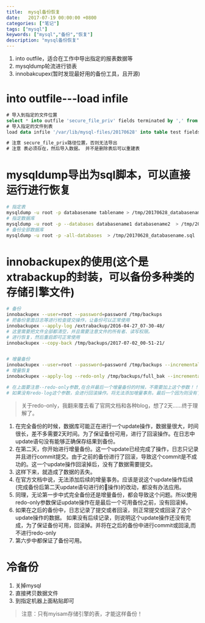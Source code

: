 ```yaml
---
title:  mysql备份恢复
date:   2017-07-19 00:00:00 +0800
categories: ["笔记"]
tags: ["mysql"]
keywords: ["mysql","备份","恢复"]
description: "mysql备份恢复"
---
```



1. into outfile，适合在工作中导出指定的报表数据等
2. mysqldump轮流进行锁表
3. innobakcupex(暂时发现最好用的备份工具，且开源)

into outfile---load infile
===
```sql
# 导入到指定的文件位置
select * into outfile 'secure_file_priv' fields terminated by ',' from test
# 导入指定的文件到表
load data infile '/var/lib/mysql-files/20170628' into table test fields terminated by ',';

# 注意 secure_file_priv路径位置，否则无法导出
# 注意 表必须存在，然后导入数据。 并不是删除表后可以重建表
```




mysqldump导出为sql脚本，可以直接运行进行恢复
===
```bash
# 指定表
mysqldump -u root -p databasename tablename > /tmp/20170628_databasename_tablename.sql
# 指定数据库
mysqldump -u root -p --databases databasename1 databasename2  > /tmp/20170628_databasename.sql
# 备份全部数据库
mysqldump -u root -p -all-databases  > /tmp/20170628_databasename.sql
```

innobackupex的使用(这个是xtrabackup的封装，可以备份多种类的存储引擎文件)
===
```bash
# 备份
innobackupex --user=root --password=password /tmp/backups
# 把备份里面日志等进行检查提交操作，让备份可以正常使用
innobackupex --apply-log /extrabackup/2016-04-27_07-30-48/
# 这里需要把文件全部都清空，并且需要注意文件的所有者、读写权限。
# 进行恢复，然后重启即可正常使用
innobackupex --copy-back /tmp/backups/2017-07-02_00-51-21/


# 增量备份
innobackupex --user=root --password=password /tmp/backups --incremental --incremental-basedir=/tmp/backups/full_bak
# 增量恢复
innobackupex --apply-log --redo-only /tmp/backups/full_bak --incremental-dir=/tmp/backups/incremental_bak

# 在上面要注意--redo-only参数,在合并最后一个增量备份的时候，不需要加上这个参数！！
# 如果没有redo-log这个参数，会进行回滚操作。将无法添加增量事务。最后一个因为则没有了后续的增量事务。
```
> 关于redo-only，我翻来覆去看了官网文档和各种blog，想了2天......终于理解了。 
 
1. 在完全备份的时候，数据库可能正在进行一个update操作，数据量很大，时间很长，差不多需要2天时间。为了保证备份可用，进行了回滚操作。在日志中update语句没有能够正确保存结果到备份。
2. 在第二天，你开始进行增量备份。这一个update已经完成了操作，日志只记录并且进行commit提交。由于之前的备份进行了回滚，导致这个commit是不成功的。这一个update操作回滚掉后，没有了数据需要提交。
3. 这样下来，就造成了数据的丢失。
4. 在官方文档中说，无法添加后续的增量事务。应该是说这个update操作后续(完成备份后第二天update语句进行的操作)的改动，都没有办法应用。
5. 同理，无论第一步中式完全备份还是增量备份，都会导致这个问题。所以使用redo-only参数保证update操作在是最后一个可用备份之前，没有回滚掉。
6. 如果在之后的备份中，日志记录了提交或者回滚，则正常提交或回滚了这个update操作的数据。  如果没有后续记录，则说明这个update操作还没有完成，为了保证备份可用，回滚掉。并将在之后的备份中进行commit或回滚,而不进行redo-only 
7. 第六步中都保证了备份可用。


冷备份
===
1. 关掉mysql
2. 直接拷贝数据文件
3. 到指定机器上面粘贴即可
> 注意：只有myisam存储引擎的表，才能这样备份！